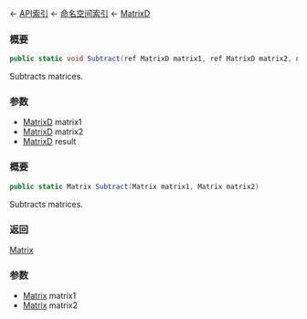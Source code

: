 ← [API索引](Api-Index) ← [命名空间索引](Namespace-Index) ← [MatrixD](VRageMath.MatrixD)

### 概要

```csharp
public static void Subtract(ref MatrixD matrix1, ref MatrixD matrix2, out MatrixD result)
```

Subtracts matrices.

### 参数

* [MatrixD](VRageMath.MatrixD) matrix1
* [MatrixD](VRageMath.MatrixD) matrix2
* [MatrixD](VRageMath.MatrixD) result
### 概要

```csharp
public static Matrix Subtract(Matrix matrix1, Matrix matrix2)
```

Subtracts matrices.

### 返回

[Matrix](VRageMath.Matrix)

### 参数

* [Matrix](VRageMath.Matrix) matrix1
* [Matrix](VRageMath.Matrix) matrix2
